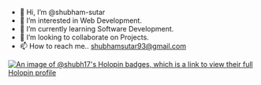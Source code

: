 - 👋 Hi, I’m @shubham-sutar
- 👀 I’m interested in Web Development.
- 🌱 I’m currently learning Software Development.
- 💞️ I’m looking to collaborate on Projects.
- 📫 How to reach me.. shubhamsutar93@gmail.com

[![An image of @shubh17's Holopin badges, which is a link to view their full Holopin profile](https://holopin.me/shubh17)](https://holopin.io/@shubh17)
<!---
shubham-sutar/shubham-sutar is a ✨ special ✨ repository because its `README.md` (this file) appears on your GitHub profile.
You can click the Preview link to take a look at your changes.
--->
